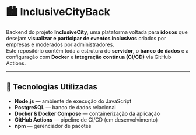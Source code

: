 # 🏙️ InclusiveCityBack

Backend do projeto **InclusiveCity**, uma plataforma voltada para **idosos** que desejam **visualizar e participar de eventos inclusivos** criados por empresas e moderados por administradores.  
Este repositório contém toda a estrutura do **servidor**, o **banco de dados** e a configuração com **Docker** e **integração contínua (CI/CD)** via GitHub Actions.

---

## 🚀 Tecnologias Utilizadas

- **Node.js** — ambiente de execução do JavaScript    
- **PostgreSQL** — banco de dados relacional    
- **Docker & Docker Compose** — containerização da aplicação  
- **GitHub Actions** — pipeline de CI/CD (em desenvolvimento)  
- **npm** — gerenciador de pacotes


